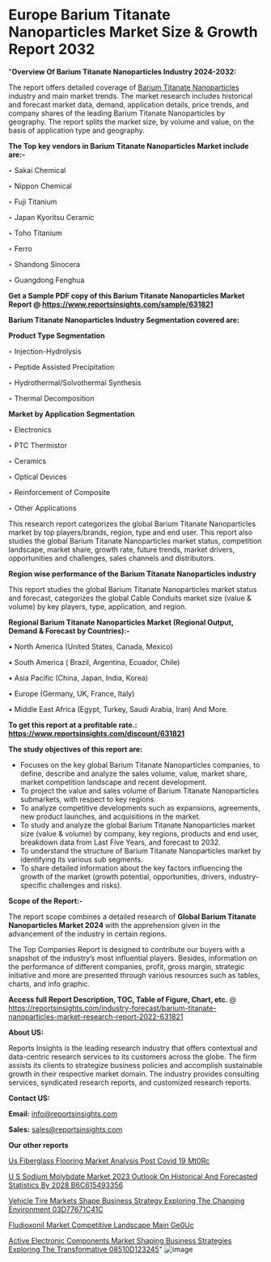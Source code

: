 # Europe Barium Titanate Nanoparticles Market Size & Growth Report 2032

"<strong>Overview Of Barium Titanate Nanoparticles Industry 2024-2032:</strong>

The report offers detailed coverage of <a href=https://www.reportsinsights.com/sample/631821>Barium Titanate Nanoparticles</a> industry and main market trends. The market research includes historical and forecast market data, demand, application details, price trends, and company shares of the leading Barium Titanate Nanoparticles by geography. The report splits the market size, by volume and value, on the basis of application type and geography.

<strong>The Top key vendors in Barium Titanate Nanoparticles Market include are:- </strong>

‣ Sakai Chemical

‣ Nippon Chemical

‣ Fuji Titanium

‣ Japan Kyoritsu Ceramic

‣ Toho Titanium

‣ Ferro

‣ Shandong Sinocera

‣ Guangdong Fenghua

<strong>Get a Sample PDF copy of this Barium Titanate Nanoparticles Market Report </strong><strong>@ <a href=https://www.reportsinsights.com/sample/631821 style=color:#0000ff;>https://www.reportsinsights.com/sample/631821</a> </strong>

<strong>Barium Titanate Nanoparticles Industry Segmentation covered are:</strong>

<strong>Product Type Segmentation</strong>

‣    Injection-Hydrolysis

‣ Peptide Assisted Precipitation

‣ Hydrothermal/Solvothermal Synthesis

‣ Thermal Decomposition

<strong>Market by Application Segmentation</strong>

‣   Electronics

‣ PTC Thermistor

‣ Ceramics

‣ Optical Devices

‣ Reinforcement of Composite

‣ Other Applications

This research report categorizes the global Barium Titanate Nanoparticles market by top players/brands, region, type and end user. This report also studies the global Barium Titanate Nanoparticles market status, competition landscape, market share, growth rate, future trends, market drivers, opportunities and challenges, sales channels and distributors.

<strong>Region wise performance of the Barium Titanate Nanoparticles industry</strong><strong> </strong>

This report studies the global Barium Titanate Nanoparticles market status and forecast, categorizes the global Cable Conduits market size (value &amp; volume) by key players, type, application, and region. 

<strong>Regional Barium Titanate Nanoparticles Market (Regional Output, Demand &amp; Forecast by Countries):-</strong>

• North America (United States, Canada, Mexico)

• South America ( Brazil, Argentina, Ecuador, Chile)

• Asia Pacific (China, Japan, India, Korea)

• Europe (Germany, UK, France, Italy)

• Middle East Africa (Egypt, Turkey, Saudi Arabia, Iran) And More.

<strong>To get this report at a profitable rate.: <a href=https://www.reportsinsights.com/discount/631821 style=color:#0000ff;>https://www.reportsinsights.com/discount/631821</a></strong>

<strong>The study objectives of this report are:</strong>
<ul>
  <li>Focuses on the key global Barium Titanate Nanoparticles companies, to define, describe and analyze the sales volume, value, market share, market competition landscape and recent development.</li>
  <li>To project the value and sales volume of Barium Titanate Nanoparticles submarkets, with respect to key regions.</li>
  <li>To analyze competitive developments such as expansions, agreements, new product launches, and acquisitions in the market.</li>
  <li>To study and analyze the global Barium Titanate Nanoparticles market size (value &amp; volume) by company, key regions, products and end user, breakdown data from Last Five Years, and forecast to 2032.</li>
  <li>To understand the structure of Barium Titanate Nanoparticles market by identifying its various sub segments.</li>
  <li>To share detailed information about the key factors influencing the growth of the market (growth potential, opportunities, drivers, industry-specific challenges and risks).</li>
</ul>
<strong>Scope of the Report:-</strong><strong> </strong>

The report scope combines a detailed research of <strong>Global Barium Titanate Nanoparticles Market 2024 </strong>with the apprehension given in the advancement of the industry in certain regions.

The Top Companies Report is designed to contribute our buyers with a snapshot of the industry’s most influential players. Besides, information on the performance of different companies, profit, gross margin, strategic initiative and more are presented through various resources such as tables, charts, and info graphic.

<strong>Access full Report Description, TOC, Table of Figure, Chart, etc. </strong>@   <a href=https://reportsinsights.com/industry-forecast/barium-titanate-nanoparticles-market-research-report-2022-631821 style=color:#0000ff;>https://reportsinsights.com/industry-forecast/barium-titanate-nanoparticles-market-research-report-2022-631821</a>

<strong>About US:</strong>

Reports Insights is the leading research industry that offers contextual and data-centric research services to its customers across the globe. The firm assists its clients to strategize business policies and accomplish sustainable growth in their respective market domain. The industry provides consulting services, syndicated research reports, and customized research reports.

<strong>Contact US:</strong>

<p class=""""><b>Email:</b> <a href=mailto:info@reportsinsights.com>info@reportsinsights.com</a></p>
<p class=""""><b>Sales:</b> <a href=mailto:sales@reportsinsights.com>sales@reportsinsights.com</a></p>

<strong>Our other reports</strong>

<a href=https://www.linkedin.com/pulse/us-fiberglass-flooring-market-analysis-post-covid-19-mt0rc/>Us Fiberglass Flooring Market Analysis Post Covid 19 Mt0Rc</a>

<a href=https://medium.com/@aryawankhede943/u-s-sodium-molybdate-market-2023-outlook-on-historical-and-forecasted-statistics-by-2028-b6c615493356>U S Sodium Molybdate Market 2023 Outlook On Historical And Forecasted Statistics By 2028 B6C615493356</a>

<a href=https://medium.com/@jadhaosuchit578/vehicle-tire-markets-shape-business-strategy-exploring-the-changing-environment-03d77671c41c>Vehicle Tire Markets Shape Business Strategy Exploring The Changing Environment 03D77671C41C</a>

<a href=https://www.linkedin.com/pulse/fludioxonil-market-competitive-landscape-main-ge0uc/>Fludioxonil Market Competitive Landscape Main Ge0Uc</a>

<a href=https://medium.com/@ruchikakadam73/active-electronic-components-market-shaping-business-strategies-exploring-the-transformative-08510d123245>Active Electronic Components Market Shaping Business Strategies Exploring The Transformative 08510D123245</a>"
![image](https://github.com/Reportsinsights123/RIgrowth/assets/158415881/d3cd232f-1253-4ecf-992e-c985ac5e1894)
